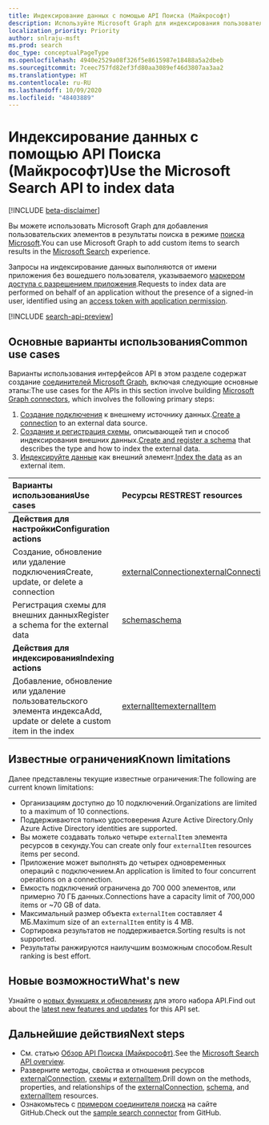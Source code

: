 ```yaml
---
title: Индексирование данных с помощью API Поиска (Майкрософт)
description: Используйте Microsoft Graph для индексирования пользовательских элементов в службе поиска Microsoft.
localization_priority: Priority
author: snlraju-msft
ms.prod: search
doc_type: conceptualPageType
ms.openlocfilehash: 4940e2529a08f326f5e8615987e18488a5a2dbeb
ms.sourcegitcommit: 7ceec757fd82ef3fd80aa3089ef46d3807aa3aa2
ms.translationtype: HT
ms.contentlocale: ru-RU
ms.lasthandoff: 10/09/2020
ms.locfileid: "48403889"
---
```

# <a name="use-the-microsoft-search-api-to-index-data"></a><span data-ttu-id="5b8e0-103">Индексирование данных с помощью API Поиска (Майкрософт)</span><span class="sxs-lookup"><span data-stu-id="5b8e0-103">Use the Microsoft Search API to index data</span></span>

[!INCLUDE [beta-disclaimer](../../includes/beta-disclaimer.md)]

<span data-ttu-id="5b8e0-104">Вы можете использовать Microsoft Graph для добавления пользовательских элементов в результаты поиска в режиме [поиска Microsoft](/microsoftsearch/overview-microsoft-search).</span><span class="sxs-lookup"><span data-stu-id="5b8e0-104">You can use Microsoft Graph to add custom items to search results in the [Microsoft Search](/microsoftsearch/overview-microsoft-search) experience.</span></span>

<span data-ttu-id="5b8e0-105">Запросы на индексирование данных выполняются от имени приложения без вошедшего пользователя, указываемого [маркером доступа с разрешением приложения](/graph/auth-v2-service).</span><span class="sxs-lookup"><span data-stu-id="5b8e0-105">Requests to index data are performed on behalf of an application without the presence of a signed-in user, identified using an [access token with application permission](/graph/auth-v2-service).</span></span>

[!INCLUDE [search-api-preview](../../includes/search-api-preview-signup.md)]

## <a name="common-use-cases"></a><span data-ttu-id="5b8e0-106">Основные варианты использования</span><span class="sxs-lookup"><span data-stu-id="5b8e0-106">Common use cases</span></span>

<span data-ttu-id="5b8e0-107">Варианты использования интерфейсов API в этом разделе содержат создание [соединителей Microsoft Graph](/microsoftsearch/connectors-overview), включая следующие основные этапы:</span><span class="sxs-lookup"><span data-stu-id="5b8e0-107">The use cases for the APIs in this section involve building [Microsoft Graph connectors](/microsoftsearch/connectors-overview), which involves the following primary steps:</span></span>

1. <span data-ttu-id="5b8e0-108">[Создание подключения](../api/external-post-connections.md) к внешнему источнику данных.</span><span class="sxs-lookup"><span data-stu-id="5b8e0-108">[Create a connection](../api/external-post-connections.md) to an external data source.</span></span>
2. <span data-ttu-id="5b8e0-109">[Создание и регистрация схемы](../api/externalconnection-post-schema.md), описывающей тип и способ индексирования внешних данных.</span><span class="sxs-lookup"><span data-stu-id="5b8e0-109">[Create and register a schema](../api/externalconnection-post-schema.md) that describes the type and how to index the external data.</span></span>
3. <span data-ttu-id="5b8e0-110">[Индексируйте данные](../api/externalconnection-put-items.md) как внешний элемент.</span><span class="sxs-lookup"><span data-stu-id="5b8e0-110">[Index the data](../api/externalconnection-put-items.md) as an external item.</span></span>

| <span data-ttu-id="5b8e0-111">Варианты использования</span><span class="sxs-lookup"><span data-stu-id="5b8e0-111">Use cases</span></span>                                        | <span data-ttu-id="5b8e0-112">Ресурсы REST</span><span class="sxs-lookup"><span data-stu-id="5b8e0-112">REST resources</span></span>                              | <span data-ttu-id="5b8e0-113">См. также</span><span class="sxs-lookup"><span data-stu-id="5b8e0-113">See also</span></span> |
|:-------------------------------------------------|:--------------------------------------------|:--|
| <span data-ttu-id="5b8e0-114">**Действия для настройки**</span><span class="sxs-lookup"><span data-stu-id="5b8e0-114">**Configuration actions**</span></span>                        |                                             |   |
| <span data-ttu-id="5b8e0-115">Создание, обновление или удаление подключения</span><span class="sxs-lookup"><span data-stu-id="5b8e0-115">Create, update, or delete a connection</span></span>           | [<span data-ttu-id="5b8e0-116">externalConnection</span><span class="sxs-lookup"><span data-stu-id="5b8e0-116">externalConnection</span></span>](externalconnection.md) | [<span data-ttu-id="5b8e0-117">Методы externalConnection</span><span class="sxs-lookup"><span data-stu-id="5b8e0-117">externalConnection methods</span></span>](externalconnection.md#methods) |
| <span data-ttu-id="5b8e0-118">Регистрация схемы для внешних данных</span><span class="sxs-lookup"><span data-stu-id="5b8e0-118">Register a schema for the external data</span></span>          | [<span data-ttu-id="5b8e0-119">schema</span><span class="sxs-lookup"><span data-stu-id="5b8e0-119">schema</span></span>](schema.md)                         | [<span data-ttu-id="5b8e0-120">Методы schema</span><span class="sxs-lookup"><span data-stu-id="5b8e0-120">schema methods</span></span>](schema.md#methods) |
| <span data-ttu-id="5b8e0-121">**Действия для индексирования**</span><span class="sxs-lookup"><span data-stu-id="5b8e0-121">**Indexing actions**</span></span>                             |                                             |   |
| <span data-ttu-id="5b8e0-122">Добавление, обновление или удаление пользовательского элемента индекса</span><span class="sxs-lookup"><span data-stu-id="5b8e0-122">Add, update or delete a custom item in the index</span></span> | [<span data-ttu-id="5b8e0-123">externalItem</span><span class="sxs-lookup"><span data-stu-id="5b8e0-123">externalItem</span></span>](externalitem.md)             | [<span data-ttu-id="5b8e0-124">Методы externalItem</span><span class="sxs-lookup"><span data-stu-id="5b8e0-124">externalItem methods</span></span>](externalItem.md#methods) |

## <a name="known-limitations"></a><span data-ttu-id="5b8e0-125">Известные ограничения</span><span class="sxs-lookup"><span data-stu-id="5b8e0-125">Known limitations</span></span>

<span data-ttu-id="5b8e0-126">Далее представлены текущие известные ограничения:</span><span class="sxs-lookup"><span data-stu-id="5b8e0-126">The following are current known limitations:</span></span>

- <span data-ttu-id="5b8e0-127">Организациям доступно до 10 подключений.</span><span class="sxs-lookup"><span data-stu-id="5b8e0-127">Organizations are limited to a maximum of 10 connections.</span></span>
- <span data-ttu-id="5b8e0-128">Поддерживаются только удостоверения Azure Active Directory.</span><span class="sxs-lookup"><span data-stu-id="5b8e0-128">Only Azure Active Directory identities are supported.</span></span>
- <span data-ttu-id="5b8e0-129">Вы можете создавать только четыре `externalItem` элемента ресурсов в секунду.</span><span class="sxs-lookup"><span data-stu-id="5b8e0-129">You can create only four `externalItem` resources items per second.</span></span>
- <span data-ttu-id="5b8e0-130">Приложение может выполнять до четырех одновременных операций с подключением.</span><span class="sxs-lookup"><span data-stu-id="5b8e0-130">An application is limited to four concurrent operations on a connection.</span></span>
- <span data-ttu-id="5b8e0-131">Емкость подключений ограничена до 700 000 элементов, или примерно 70 ГБ данных.</span><span class="sxs-lookup"><span data-stu-id="5b8e0-131">Connections have a capacity limit of 700,000 items or ~70 GB of data.</span></span>
- <span data-ttu-id="5b8e0-132">Максимальный размер объекта `externalItem` составляет 4 МБ.</span><span class="sxs-lookup"><span data-stu-id="5b8e0-132">Maximum size of an `externalItem` entity is 4 MB.</span></span>
- <span data-ttu-id="5b8e0-133">Сортировка результатов не поддерживается.</span><span class="sxs-lookup"><span data-stu-id="5b8e0-133">Sorting results is not supported.</span></span>
- <span data-ttu-id="5b8e0-134">Результаты ранжируются наилучшим возможным способом.</span><span class="sxs-lookup"><span data-stu-id="5b8e0-134">Result ranking is best effort.</span></span>

## <a name="whats-new"></a><span data-ttu-id="5b8e0-135">Новые возможности</span><span class="sxs-lookup"><span data-stu-id="5b8e0-135">What's new</span></span>
<span data-ttu-id="5b8e0-136">Узнайте о [новых функциях и обновлениях](/graph/whats-new-overview) для этого набора API.</span><span class="sxs-lookup"><span data-stu-id="5b8e0-136">Find out about the [latest new features and updates](/graph/whats-new-overview) for this API set.</span></span>

## <a name="next-steps"></a><span data-ttu-id="5b8e0-137">Дальнейшие действия</span><span class="sxs-lookup"><span data-stu-id="5b8e0-137">Next steps</span></span>

- <span data-ttu-id="5b8e0-138">См. статью [Обзор API Поиска (Майкрософт)](/graph/search-concept-overview).</span><span class="sxs-lookup"><span data-stu-id="5b8e0-138">See the [Microsoft Search API overview](/graph/search-concept-overview).</span></span>
- <span data-ttu-id="5b8e0-139">Разверните методы, свойства и отношения ресурсов [externalConnection](externalconnection.md), [схемы](schema.md) и [externalItem](externalitem.md).</span><span class="sxs-lookup"><span data-stu-id="5b8e0-139">Drill down on the methods, properties, and relationships of the [externalConnection](externalconnection.md), [schema](schema.md), and [externalItem](externalitem.md) resources.</span></span>
- <span data-ttu-id="5b8e0-140">Ознакомьтесь с [примером соединителя поиска](https://github.com/microsoftgraph/msgraph-search-connector-sample) на сайте GitHub.</span><span class="sxs-lookup"><span data-stu-id="5b8e0-140">Check out the [sample search connector](https://github.com/microsoftgraph/msgraph-search-connector-sample) from GitHub.</span></span>


